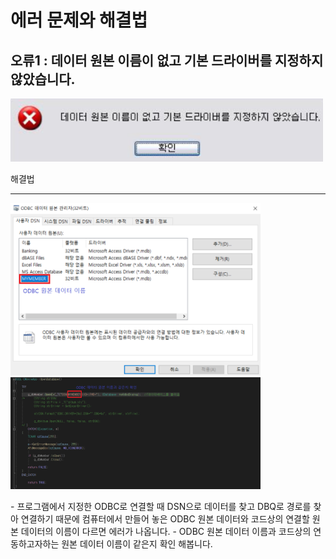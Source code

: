 에러 문제와 해결법
===
오류1 : 데이터 원본 이름이 없고 기본 드라이버를 지정하지 않았습니다.
---
<img src="../img/Error1_1.png" width=500>

해결법
***
<p align="left">
<img src="../img/Error1_2.png" alt="Error1_solution screenshot: one" width=400 /> <img src="../img/Error1_3.png" alt="Error1_solution screenshot: two" width=400 />
</p>
- 프로그램에서 지정한 ODBC로 연결할 때 DSN으로 데이터를 찾고 DBQ로 경로를 찾아 연결하기 때문에 컴퓨터에서 만들어 놓은 ODBC 원본 데이터와 코드상의 연결할 원본 데이터의 이름이 다르면 에러가 나옵니다.
- ODBC 원본 데이터 이름과 코드상의 연동하고자하는 원본 데이터 이름이 같은지 확인 해봅니다.
